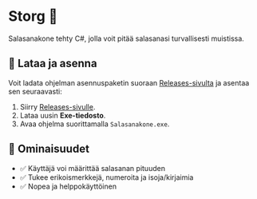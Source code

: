 # Storg 🔐

Salasanakone tehty C#, jolla voit pitää salasanasi turvallisesti muistissa.

## 🔽 Lataa ja asenna

Voit ladata ohjelman asennuspaketin suoraan [Releases-sivulta](https://github.com/KAYTTAJANIMI/Salasanakone/releases) ja asentaa sen seuraavasti:

1. Siirry [Releases-sivulle](https://github.com/KAYTTAJANIMI/Salasanakone/releases).
2. Lataa uusin **Exe-tiedosto**.
3. Avaa ohjelma suorittamalla `Salasanakone.exe`.


## 🔧 Ominaisuudet
- ✅ Käyttäjä voi määrittää salasanan pituuden
- ✅ Tukee erikoismerkkejä, numeroita ja isoja/kirjaimia
- ✅ Nopea ja helppokäyttöinen
